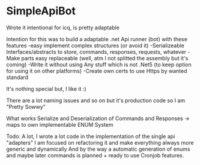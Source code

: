 # SimpleApiBot
Wrote it intentional for icq, is pretty adaptable

Intention for this was to build a adaptable .net Api runner (bot) with these features
-easy implement complex structures (or avoid it)
-Serializeable Interfaces/abstracts to store, commands, responses, requests, whatever
-Make parts easy replaceable (well, atm I not splitted the assembly but it's coming)
-Write it without using Any stuff which is not .Net5 (to keep option for using it on other platforms)
-Create own certs to use Https by wanted standard

It's nothing special but, I like it :)

There are a lot naming issues and so on but it's production code so I am "Pretty Sowwy"

What works
Serialize and Deserialization of Commands and Responses -> maps to own implementable ENUM System

Todo:
A lot, I wrote a lot code in the implementation of the single api "adapters" I am focused on refactoring it and make everything always more generic and dynamically
And by the way a automatic generation of enums and maybe later commands is planned + ready to use Cronjob features.